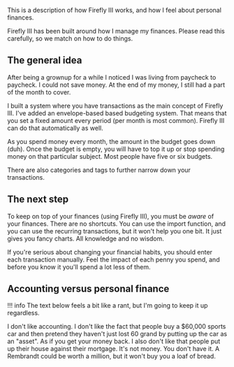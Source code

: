 This is a description of how Firefly III works, and how I feel about personal finances.

Firefly III has been built around how I manage my finances. Please read this carefully, so we match on how to do things.

## The general idea

After being a grownup for a while I noticed I was living from paycheck to paycheck. I could not save money. At the end of my money, I still had a part of the month to cover.

I built a system where you have transactions as the main concept of Firefly III. I've added an envelope-based based budgeting system. That means that you set a fixed amount every period (per month is most common). Firefly III can do that automatically as well.

As you spend money every month, the amount in the budget goes down (duh). Once the budget is empty, you will have to top it up or stop spending money on that particular subject. Most people have five or six budgets.

There are also categories and tags to further narrow down your transactions.

## The next step

To keep on top of your finances (using Firefly III), you must be *aware* of your finances. There are no shortcuts. You can use the import function, and you can use the recurring transactions, but it won't help you one bit. It just gives you fancy charts. All knowledge and no wisdom.

If you're serious about changing your financial habits, you should enter each transaction manually. Feel the impact of each penny you spend, and before you know it you'll spend a lot less of them.

## Accounting versus personal finance

!!! info
The text below feels a bit like a rant, but I'm going to keep it up regardless.


I don't like accounting. I don't like the fact that people buy a $60,000 sports car and then pretend they haven't just lost 60 grand by putting up the car as an "asset". As if you get your money back. I also don't like that people put up their house against their mortgage. It's not money. You don't have it. A Rembrandt could be worth a million, but it won't buy you a loaf of bread.



